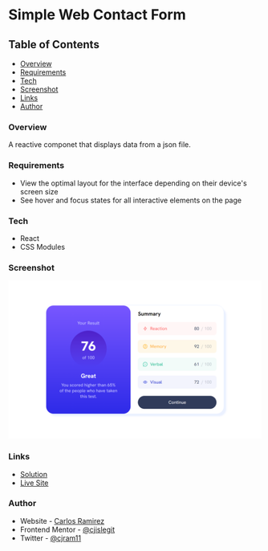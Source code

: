 # Simple Web Contact Form

## Table of Contents

- [Overview](#overview)
- [Requirements](#requirements)
- [Tech](#tech)
- [Screenshot](#screenshot)
- [Links](#links)
- [Author](#author)

### Overview

A reactive componet that displays data from a json file.

### Requirements

- View the optimal layout for the interface depending on their device's screen size
- See hover and focus states for all interactive elements on the page

### Tech

- React
- CSS Modules

### Screenshot

![Screenshot of website](/src/assets/screenshot.png)

### Links

- [Solution](https://www.frontendmentor.io/solutions/result-summary-component-using-react-goqzBcxZpZ)
- [Live Site](https://results-summary-component-amber.vercel.app/)

### Author

- Website - [Carlos Ramirez](https://cjramirez.tech/)
- Frontend Mentor - [@cjislegit](https://www.frontendmentor.io/profile/cjislegit)
- Twitter - [@cjram11](https://twitter.com/cjram11)
